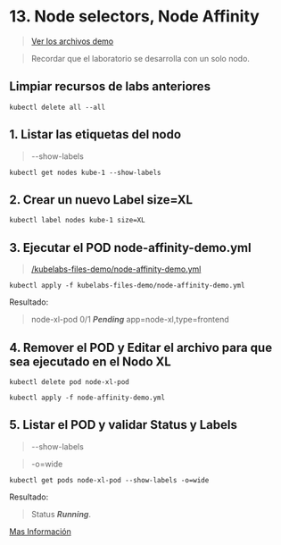 # 13. Node selectors, Node Affinity <!-- omit in TOC -->

> [Ver los archivos demo](./kubelabs-files-demo)

> Recordar que el laboratorio se desarrolla con un solo nodo.

## Limpiar recursos de labs anteriores
```vim
kubectl delete all --all
```
## 1. Listar las etiquetas del nodo
> --show-labels
```vim
kubectl get nodes kube-1 --show-labels
```

## 2. Crear un nuevo Label size=XL
```vim
kubectl label nodes kube-1 size=XL
```

## 3. Ejecutar el POD node-affinity-demo.yml
> [/kubelabs-files-demo/node-affinity-demo.yml](/kubelabs-files-demo/node-affinity-demo.yml)

```vim
kubectl apply -f kubelabs-files-demo/node-affinity-demo.yml
```
Resultado:

> node-xl-pod   0/1  ***Pending***   app=node-xl,type=frontend

## 4. Remover el POD y Editar el archivo para que sea ejecutado en el Nodo XL
```vim
kubectl delete pod node-xl-pod

kubectl apply -f node-affinity-demo.yml
```

## 5. Listar el POD y validar Status y Labels

> --show-labels

> -o=wide
```vim
kubectl get pods node-xl-pod --show-labels -o=wide
```

Resultado:
> Status ***Running***.


[Mas Información](https://kubernetes.io/docs/concepts/scheduling-eviction/assign-pod-node/)



